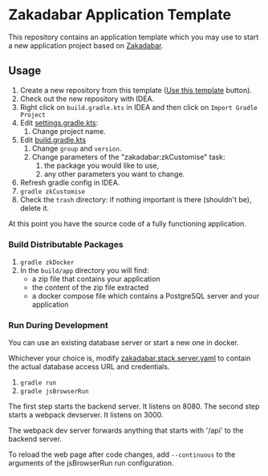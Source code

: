 # Zakadabar Application Template

This repository contains an application template which you may use to start a new application project based on [Zakadabar](https://github.com/spxbhuhb/zakadabar-stack).

## Usage

1. Create a new repository from this template ([Use this template](https://github.com/spxbhuhb/zakadabar-application-template/generate) button).
1. Check out the new repository with IDEA.
1. Right click on `build.gradle.kts` in IDEA and then click on `Import Gradle Project`
1. Edit [settings.gradle.kts](settings.gradle.kts):
    1. Change project name.
1. Edit [build.gradle.kts](build.gradle.kts)
    1. Change `group` and `version`.
    1. Change parameters of the "zakadabar:zkCustomise" task:
        1. the package you would like to use,
        1. any other parameters you want to change.
1. Refresh gradle config in IDEA.
1. `gradle zkCustomise`
1. Check the `trash` directory: if nothing important is there (shouldn't be), delete it.

At this point you have the source code of a fully functioning application.

### Build Distributable Packages

1. `gradle zkDocker`
1. In the `build/app` directory you will find:
    * a zip file that contains your application
    * the content of the zip file extracted
    * a docker compose file which contains a PostgreSQL server and your application

### Run During Development

You can use an existing database server or start a new one in docker.

Whichever your choice is, modify [zakadabar.stack.server.yaml](template/app/etc/zakadabar.stack.server.yaml) to contain the actual database access URL and credentials.

1. `gradle run`
1. `gradle jsBrowserRun`

The first step starts the backend server. It listens on 8080. The second step starts a webpack devserver. It listens on 3000.

The webpack dev server forwards anything that starts with '/api' to the backend server.

To reload the web page after code changes, add `--continuous` to the arguments of the jsBrowserRun run configuration.
